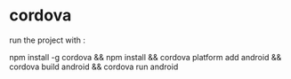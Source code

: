 # cordova

run the project with : 

npm install -g cordova && npm install && cordova platform add android && cordova build android && cordova run android
